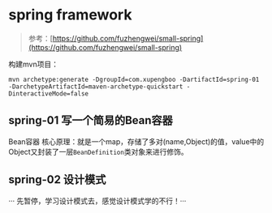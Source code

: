 # spring framework
> 参考：[https://github.com/fuzhengwei/small-spring](https://github.com/fuzhengwei/small-spring)

构建mvn项目：
```shell
mvn archetype:generate -DgroupId=com.xupengboo -DartifactId=spring-01 -DarchetypeArtifactId=maven-archetype-quickstart -DinteractiveMode=false
```

## spring-01 写一个简易的Bean容器

Bean容器 核心原理：就是一个map，存储了多对(name,Object)的值，value中的Object又封装了一层`BeanDefinition`类对象来进行修饰。

## spring-02 设计模式

··· 先暂停，学习设计模式去，感觉设计模式学的不行！···

